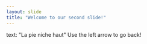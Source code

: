 ```yaml
---
layout: slide
title: "Welcome to our second slide!"
---
```

text: "La pie niche haut"
Use the left arrow to go back!
